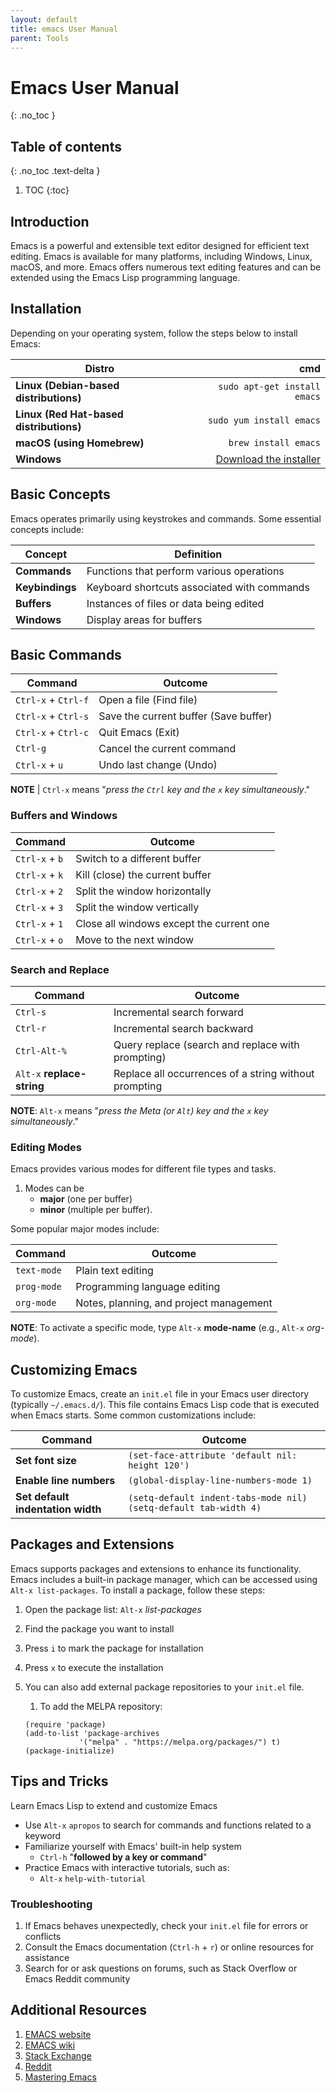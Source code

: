 ```yaml
---
layout: default
title: emacs User Manual
parent: Tools
---
```


# Emacs User Manual
{: .no_toc }

## Table of contents
{: .no_toc .text-delta }

 1. TOC
{:toc}

## Introduction

Emacs is a powerful and extensible text editor designed for efficient text editing.
Emacs is available for many platforms, including Windows, Linux, macOS, and more.
Emacs offers numerous text editing features and can be extended using the Emacs Lisp programming language.

## Installation

Depending on your operating system, follow the steps below to install Emacs:

|Distro|cmd|
|---|---:|
|**Linux (Debian-based distributions)** |  `sudo apt-get install emacs`|
|**Linux (Red Hat-based distributions)** |  `sudo yum install emacs`|
|**macOS (using Homebrew)** |  `brew install emacs`|
|**Windows** | [Download the installer][link-6] |

## Basic Concepts

Emacs operates primarily using keystrokes and commands. Some essential concepts include:

|Concept|Definition|
|---|---|
|**Commands** |  Functions that perform various operations|
|**Keybindings** |  Keyboard shortcuts associated with commands|
|**Buffers** |  Instances of files or data being edited|
|**Windows** |  Display areas for buffers|

## Basic Commands

|Command|Outcome|
|---|---|
|`Ctrl-x` + `Ctrl-f`| Open a file (Find file)|
|`Ctrl-x` + `Ctrl-s`| Save the current buffer (Save buffer)|
|`Ctrl-x` + `Ctrl-c`| Quit Emacs (Exit)|
|`Ctrl-g`| Cancel the current command|
|`Ctrl-x` + `u`| Undo last change (Undo)|

**NOTE** |  `Ctrl-x` means "*press the `Ctrl` key and the `x` key simultaneously*."

### Buffers and Windows

|Command|Outcome|
|---|---|
|`Ctrl-x` + `b`| Switch to a different buffer|
|`Ctrl-x` + `k`| Kill (close) the current buffer|
|`Ctrl-x` + `2`| Split the window horizontally|
|`Ctrl-x` + `3`| Split the window vertically|
|`Ctrl-x` + `1`| Close all windows except the current one|
|`Ctrl-x` + `o`| Move to the next window|

### Search and Replace

|Command|Outcome|
|---|---|
|`Ctrl-s` | Incremental search forward|
|`Ctrl-r` | Incremental search backward|
|`Ctrl-Alt-%` | Query replace (search and replace with prompting)|
|`Alt-x` **replace-string** | Replace all occurrences of a string without prompting|

**NOTE**: `Alt-x` means "*press the Meta (or `Alt`) key and the `x` key simultaneously*."

### Editing Modes

Emacs provides various modes for different file types and tasks.

1. Modes can be
   - **major** (one per buffer)
   - **minor** (multiple per buffer).

Some popular major modes include:

|Command|Outcome|
|---|---|
|`text-mode` |  Plain text editing|
|`prog-mode` |  Programming language editing|
|`org-mode` |  Notes, planning, and project management|

**NOTE**: To activate a specific mode, type `Alt-x` **mode-name** (e.g., `Alt-x` *org-mode*).

## Customizing Emacs

To customize Emacs, create an `init.el` file in your Emacs user directory (typically `~/.emacs.d/`). This file contains Emacs Lisp code that is executed when Emacs starts. Some common customizations include:

|Command|Outcome|
|---|---|
|**Set font size** | `(set-face-attribute 'default nil: height 120')`|
|**Enable line numbers** | `(global-display-line-numbers-mode 1)`|
|**Set default indentation width** | `(setq-default indent-tabs-mode nil)` `(setq-default tab-width 4)`|

## Packages and Extensions

Emacs supports packages and extensions to enhance its functionality. Emacs includes a built-in package manager, which can be accessed using `Alt-x list-packages`. To install a package, follow these steps:

1. Open the package list: `Alt-x` *list-packages*
2. Find the package you want to install
3. Press `i` to mark the package for installation
4. Press `x` to execute the installation
5. You can also add external package repositories to your `init.el` file.
   1. To add the MELPA repository:

    ```elisp
    (require 'package)
    (add-to-list 'package-archives
                '("melpa" . "https://melpa.org/packages/") t)
    (package-initialize)
    ```

## Tips and Tricks

Learn Emacs Lisp to extend and customize Emacs

- Use `Alt-x` `apropos` to search for commands and functions related to a keyword
- Familiarize yourself with Emacs' built-in help system
  - `Ctrl-h` "**followed by a key or command**"
- Practice Emacs with interactive tutorials, such as:
  - `Alt-x` `help-with-tutorial`

### Troubleshooting

1. If Emacs behaves unexpectedly, check your `init.el` file for errors or conflicts
2. Consult the Emacs documentation (`Ctrl-h` + `r`) or online resources for assistance
3. Search for or ask questions on forums, such as Stack Overflow or Emacs Reddit community

## Additional Resources

1. [EMACS website][link-1]
2. [EMACS wiki][link-2]
3. [Stack Exchange][link-3]
4. [Reddit][link-4]
5. [Mastering Emacs][link-5]

<!-- Hyperlinks stored here -->

[link-1]: <https://www.gnu.org/software/emacs/> "Official Emacs website"
[link-2]: <https://www.emacswiki.org/> "Emacs Wiki"
[link-3]: <https://emacs.stackexchange.com/> "Emacs Stack Exchange"
[link-4]: <https://www.reddit.com/r/emacs/> "Emacs Reddit community"
[link-5]: <https://www.masteringemacs.org/> "Mastering Emacs (book)"
[link-6]: <https://www.gnu.org/software/emacs/download.html> "Download the installer for Windows"
